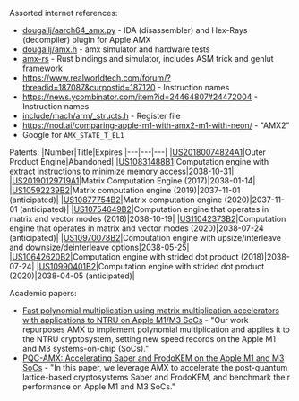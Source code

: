 Assorted internet references:
* [dougallj/aarch64_amx.py](https://gist.github.com/dougallj/7a75a3be1ec69ca550e7c36dc75e0d6f) - IDA (disassembler) and Hex-Rays (decompiler) plugin for Apple AMX
* [dougallj/amx.h](https://gist.github.com/dougallj/7cba721da1a94da725ee37c1e9cd1f21) - amx simulator and hardware tests
* [amx-rs](https://github.com/yvt/amx-rs) - Rust bindings and simulator, includes ASM trick and genlut framework
* https://www.realworldtech.com/forum/?threadid=187087&curpostid=187120 - Instruction names
* https://news.ycombinator.com/item?id=24464807#24472004 - Instruction names
* [include/mach/arm/_structs.h](https://github.com/xybp888/iOS-SDKs/blob/a110a31ce82e42621b3e7ba31bd6563c02d2631a/iPhoneOS13.0.sdk/usr/include/mach/arm/_structs.h#L482) - Register file
* https://nod.ai/comparing-apple-m1-with-amx2-m1-with-neon/ - "AMX2"
* Google for `AMX_STATE_T_EL1`

Patents:
|Number|Title|Expires
|---|---|---|
|[US20180074824A1](https://patents.google.com/patent/US20180074824A1/en)|Outer Product Engine|Abandoned|
|[US10831488B1](https://patents.google.com/patent/US10831488B1/en)|Computation engine with extract instructions to minimize memory access|2038-10-31|
|[US20190129719A1](https://patents.google.com/patent/US20190129719A1/en)|Matrix Computation Engine (2017)|2038-01-14|
|[US10592239B2](https://patents.google.com/patent/US10592239B2/en)|Matrix computation engine (2019)|2037-11-01 (anticipated)|
|[US10877754B2](https://patents.google.com/patent/US10877754B2/en)|Matrix computation engine (2020)|2037-11-01 (anticipated)|
|[US10754649B2](https://patents.google.com/patent/US10754649B2/en)|Computation engine that operates in matrix and vector modes (2018)|2038-10-19|
|[US11042373B2](https://patents.google.com/patent/US11042373B2/en)|Computation engine that operates in matrix and vector modes (2020)|2038-07-24 (anticipated)|
|[US10970078B2](https://patents.google.com/patent/US10970078B2/en)|Computation engine with upsize/interleave and downsize/deinterleave options|2038-05-25|
|[US10642620B2](https://patents.google.com/patent/US10642620B2/en)|Computation engine with strided dot product (2018)|2038-07-24|
|[US10990401B2](https://patents.google.com/patent/US10990401B2/en)|Computation engine with strided dot product (2020)|2038-04-05 (anticipated)|

Academic papers:
* [Fast polynomial multiplication using matrix multiplication accelerators with applications to NTRU on Apple M1/M3 SoCs](https://cic.iacr.org/p/1/1/9) - "Our work repurposes AMX to implement polynomial multiplication and applies it to the NTRU cryptosystem, setting new speed records on the Apple M1 and M3 systems-on-chip (SoCs)."
* [PQC-AMX: Accelerating Saber and FrodoKEM on the Apple M1 and M3 SoCs](https://eprint.iacr.org/2024/195) - "In this paper, we leverage AMX to accelerate the post-quantum lattice-based cryptosystems Saber and FrodoKEM, and benchmark their performance on Apple M1 and M3 SoCs."
